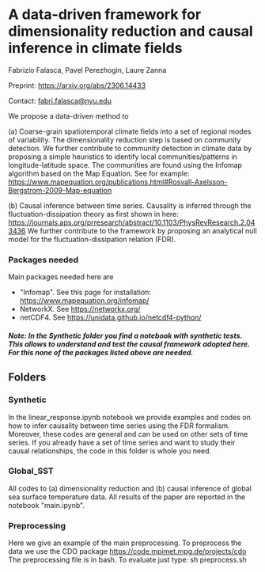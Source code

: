 # A data-driven framework for dimensionality reduction and causal inference in climate fields

Fabrizio Falasca, Pavel Perezhogin, Laure Zanna

Preprint: https://arxiv.org/abs/2306.14433

Contact: fabri.falasca@nyu.edu

We propose a data-driven method to 

(a) Coarse-grain spatiotemporal climate fields into a set of regional modes of variability. The dimensionality reduction step is based on community detection. We further contribute to community detection in climate data by proposing a simple heuristics to identify local communities/patterns in longitude-latitude space. The communities are found using the Infomap algorithm based on the Map Equation. See for example: https://www.mapequation.org/publications.html#Rosvall-Axelsson-Bergstrom-2009-Map-equation

(b) Causal inference between time series.
Causality is inferred through the fluctuation-dissipation theory as first shown in here: https://journals.aps.org/prresearch/abstract/10.1103/PhysRevResearch.2.043436 
We further contribute to the framework by proposing an analytical null model for the fluctuation-dissipation relation (FDR). 

### Packages needed
Main packages needed here are 

- "Infomap". See this page for installation: https://www.mapequation.org/infomap/
- NetworkX. See https://networkx.org/
- netCDF4. See https://unidata.github.io/netcdf4-python/

##### Note: In the Synthetic folder you find a notebook with synthetic tests. This allows to understand and test the causal framework adopted here. For this none of the packages listed above are needed.

## Folders


### Synthetic
In the linear_response.ipynb notebook we provide examples and codes on how to infer causality between time series using the FDR formalism. Moreover, these codes are general and can be used on other sets of time series. If you already have a set of time series and want to study their causal relationships, the code in this folder is whole you need.

### Global_SST
All codes to (a) dimensionality reduction and (b) causal inference of global sea surface temperature data. All results of the paper are reported in the notebook "main.ipynb".

### Preprocessing
Here we give an example of the main preprocessing. To preprocess the data we use the CDO package https://code.mpimet.mpg.de/projects/cdo 
The preprocessing file is in bash. To evaluate just type: sh preprocess.sh
